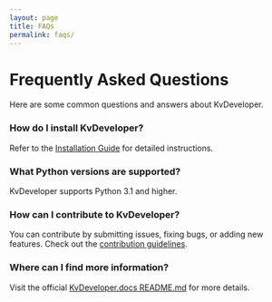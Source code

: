 ```yaml
---
layout: page
title: FAQs
permalink: faqs/
---
```


# Frequently Asked Questions

Here are some common questions and answers about KvDeveloper.

### How do I install KvDeveloper?

Refer to the [Installation Guide](/installation/) for detailed instructions.

### What Python versions are supported?

KvDeveloper supports Python 3.1 and higher.

### How can I contribute to KvDeveloper?

You can contribute by submitting issues, fixing bugs, or adding new features. Check out the [contribution guidelines](https://github.com/Novfensec/KvDeveloper/blob/main/CONTRIBUTING.md).

### Where can I find more information?

Visit the official [KvDeveloper.docs README.md](https://github.com/Novfensec/KvDeveloper.docs/blob/main/README.md) for more details.
